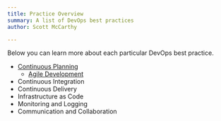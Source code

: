 ```yaml
---
title: Practice Overview
summary: A list of DevOps best practices
author: Scott McCarthy

---
```


Below you can learn more about each particular DevOps best practice.

- [Continuous Planning](continuous-planning/planning-overview.md)
    - [Agile Development](continuous-planning/agile-development/agile-overview.md)
- Continuous Integration
- Continuous Delivery
- Infrastructure as Code
- Monitoring and Logging
- Communication and Collaboration

<!---  Example of Image with caption
#<figure markdown>
#  ![Image title](https://dummyimage.com/600x400/){ width="300" }
#  <figcaption>Image caption</figcaption>
</figure>
 --->
